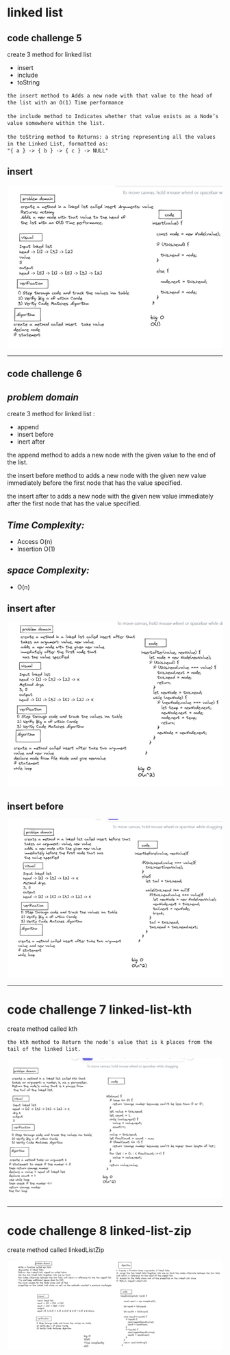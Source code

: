 # linked list 

## code challenge 5

create 3 method for linked list 

- insert 
- include 
- toString


```
the insert method to Adds a new node with that value to the head of the list with an O(1) Time performance

the include method to Indicates whether that value exists as a Node’s value somewhere within the list.

the toString method to Returns: a string representing all the values in the Linked List, formatted as:
"{ a } -> { b } -> { c } -> NULL"

```

## insert 

![image](./image/insert5.PNG)

------------------------
## code challenge 6
## *problem domain*

create 3 method for linked list : 

- append 
- insert before 
- inert after 



the append method to adds a new node with the given value to the end of the list. 

the insert before method to adds a new node with the given new value immediately before the first node that has the value specified.

the insert after to adds a new node with the given new value immediately after the first node that has the value specified.



## *Time Complexity:*

- Access O(n)
- Insertion O(1)

## *space Complexity:*

- O(n)

## insert after 

![image](./image/insertafter.PNG)

## insert before 

![image](./image/insertbefore.PNG)

--------------------------------------------

# code challenge 7 linked-list-kth

create method called kth 

``` 
the kth method to Return the node’s value that is k places from the tail of the linked list.

```

![image](./image/code%20challenge7.PNG)


--------------------------------------------

# code challenge 8 linked-list-zip

create method called linkedListZip 


![image](./image/challenge8.PNG)